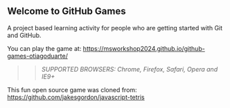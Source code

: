 ## Welcome to GitHub Games

A project based learning activity for people who are getting started with Git and GitHub.

You can play the game at: https://msworkshop2024.github.io/github-games-otiagoduarte/

>> _*SUPPORTED BROWSERS*: Chrome, Firefox, Safari, Opera and IE9+_

This fun open source game was cloned from: https://github.com/jakesgordon/javascript-tetris
